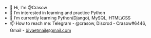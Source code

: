 - 👋 Hi, I’m @Crasow
- 👀 I’m interested in learning and practice Python
- 🌱 I’m currently learning Python(Django), MySQL, HTML\CSS
- 📫 How to reach me: Telegram - @crasow, Discrod - Crasow#6446, Gmail - bivaetmail@gmail.com
